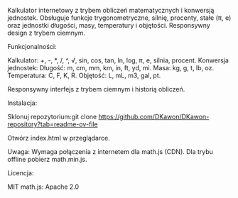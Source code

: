 Kalkulator internetowy z trybem obliczeń matematycznych i konwersją jednostek. Obsługuje funkcje trygonometryczne, silnię, procenty, stałe (π, e) oraz jednostki długości, masy, temperatury i objętości. Responsywny design z trybem ciemnym.

Funkcjonalności:

Kalkulator: +, -, *, /, ^, √, sin, cos, tan, ln, log, π, e, silnia, procent.
Konwersja jednostek:
Długość: m, cm, mm, km, in, ft, yd, mi.
Masa: kg, g, t, lb, oz.
Temperatura: C, F, K, R.
Objętość: L, mL, m3, gal, pt.

Responsywny interfejs z trybem ciemnym i historią obliczeń.


Instalacja:

Sklonuj repozytorium:git clone https://github.com/DKawon/DKawon-repository?tab=readme-ov-file

Otwórz index.html w przeglądarce.

Uwaga: Wymaga połączenia z internetem dla math.js (CDN). Dla trybu offline pobierz math.min.js.


Licencja:

MIT 
math.js: Apache 2.0
